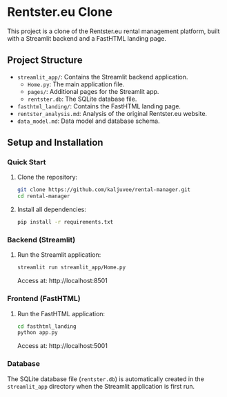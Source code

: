 # Rentster.eu Clone

This project is a clone of the Rentster.eu rental management platform, built with a Streamlit backend and a FastHTML landing page.

## Project Structure

- `streamlit_app/`: Contains the Streamlit backend application.
  - `Home.py`: The main application file.
  - `pages/`: Additional pages for the Streamlit app.
  - `rentster.db`: The SQLite database file.
- `fasthtml_landing/`: Contains the FastHTML landing page.
- `rentster_analysis.md`: Analysis of the original Rentster.eu website.
- `data_model.md`: Data model and database schema.

## Setup and Installation

### Quick Start

1.  Clone the repository:
    ```bash
    git clone https://github.com/kaljuvee/rental-manager.git
    cd rental-manager
    ```

2.  Install all dependencies:
    ```bash
    pip install -r requirements.txt
    ```

### Backend (Streamlit)

1.  Run the Streamlit application:
    ```bash
    streamlit run streamlit_app/Home.py
    ```
    Access at: http://localhost:8501

### Frontend (FastHTML)

1.  Run the FastHTML application:
    ```bash
    cd fasthtml_landing
    python app.py
    ```
    Access at: http://localhost:5001

### Database

The SQLite database file (`rentster.db`) is automatically created in the `streamlit_app` directory when the Streamlit application is first run.


